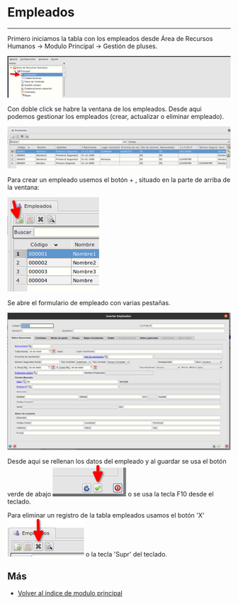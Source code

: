# Empleados
---------------------------
Primero iniciamos la tabla con los empleados desde Área de Recursos Humanos -> Modulo Principal -> Gestión de pluses.

  ![Iniciar Empleados](./img/rh_empleados1.png)

Con doble click se habre la ventana de los empleados.
Desde aqui podemos gestionar los empleados (crear, actualizar o eliminar empleado).

  ![Iniciar Empleados](./img/rh_empleados2.png)

Para crear un empleado usemos el botón + , situado en la parte de arriba de la ventana:

  ![Crear Empleados](./img/rh_empleados3.png)

Se abre el formulario de empleado con varias pestañas.

  ![Formulario Empleado](./img/rh_empleados4.png)

Desde aqui se rellenan los datos del empleado y al guardar se usa el botón verde de abajo 
  ![Guardar Empleado](./img/rh_empleados5.png)  o se usa la tecla F10 desde el teclado.

Para eliminar un registro de la tabla empleados usamos el botón 'X' ![Borrar Empleado](./img/rh_empleados6.png) o la tecla 'Supr' del teclado.


## Más

  * [Volver al índice de modulo principal](../flrrhhppal.md)